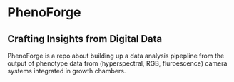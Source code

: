 # PhenoForge
## Crafting Insights from Digital Data
PhenoForge is a repo about building up a data analysis pipepline from the output of phenotype data from (hyperspectral, RGB, fluroescence) camera systems integrated in growth chambers.

